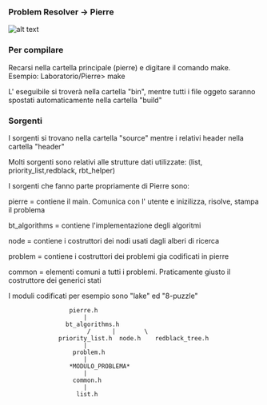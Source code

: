 ### Problem Resolver -> Pierre ###
![alt text](http://i.imgur.com/ADZkwP1.jpg)

### Per compilare ###
Recarsi nella cartella principale (pierre) e digitare il comando make. 	
	Esempio: Laboratorio/Pierre> make

L' eseguibile si troverà nella cartella "bin", mentre tutti i file oggeto saranno spostati automaticamente nella cartella "build"


### Sorgenti ###
I sorgenti si trovano nella cartella "source" mentre i relativi header nella cartella "header"

Molti sorgenti sono relativi alle strutture dati utilizzate: (list, priority_list,redblack, rbt_helper)

I sorgenti che fanno parte propriamente di Pierre sono: 

pierre = contiene il main. Comunica con l' utente e inizilizza, risolve, stampa il problema

bt_algorithms = contiene l'implementazione degli algoritmi

node = contiene i costruttori dei nodi usati dagli alberi di ricerca

problem = contiene i costruttori dei problemi gia codificati in pierre

common =  elementi comuni a tutti i problemi. Praticamente giusto il costruttore dei generici stati

I moduli codificati per esempio sono "lake" ed "8-puzzle"

					 pierre.h 
					     |
					bt_algorithms.h 
			              /      |        \                   
		          priority_list.h  node.h    redblack_tree.h
					     |
					  problem.h
					     |
				     *MODULO_PROBLEMA*
					     |
					  common.h
					     |
					   list.h 



